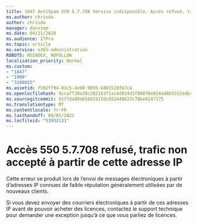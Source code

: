```yaml
---
title: 1047 AntiSpam 550 5.7.708 Service indisponible. Accès refusé, trafic non accepté à partir de cette adresse IP
ms.author: chrisda
author: chrisda
manager: dansimp
ms.date: 04/21/2020
ms.audience: ITPro
ms.topic: article
ms.service: o365-administration
ROBOTS: NOINDEX, NOFOLLOW
localization_priority: Normal
ms.custom:
- "1047"
- "1986"
- "3100025"
ms.assetid: f502f794-03c5-4e08-9095-b801528f67c4
ms.openlocfilehash: 9cca7f38a38c28216371ac6d034d1f00870e814a48b5552edbc58f4faf871ac6
ms.sourcegitcommit: b5f7da89a650d2915dc652449623c78be6247175
ms.translationtype: MT
ms.contentlocale: fr-FR
ms.lasthandoff: 08/05/2021
ms.locfileid: "53932131"
---
```

# <a name="550-57708-access-denied-traffic-not-accepted-from-this-ip"></a>Accès 550 5.7.708 refusé, trafic non accepté à partir de cette adresse IP

Cette erreur se produit lors de l’envoi de messages électroniques à partir d’adresses IP connues de faible réputation généralement utilisées par de nouveaux clients.

Si vous devez envoyer des courriers électroniques à partir de ces adresses IP avant de pouvoir acheter des licences, contactez le support technique pour demander une exception jusqu’à ce que vous parliez de licences.
